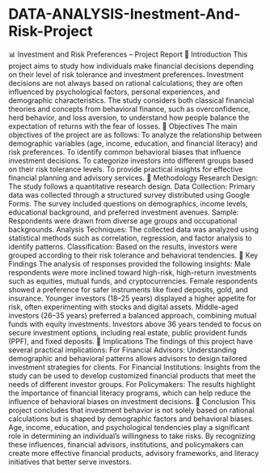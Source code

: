 # DATA-ANALYSIS-Inestment-And-Risk-Project

📊 Investment and Risk Preferences – Project Report
🔹 Introduction
This project aims to study how individuals make financial decisions depending on their level of risk tolerance and investment preferences. Investment decisions are not always based on rational calculations; they are often influenced by psychological factors, personal experiences, and demographic characteristics. The study considers both classical financial theories and concepts from behavioral finance, such as overconfidence, herd behavior, and loss aversion, to understand how people balance the expectation of returns with the fear of losses.
🔹 Objectives
The main objectives of the project are as follows:
To analyze the relationship between demographic variables (age, income, education, and financial literacy) and risk preferences.
To identify common behavioral biases that influence investment decisions.
To categorize investors into different groups based on their risk tolerance levels.
To provide practical insights for effective financial planning and advisory services.
🔹 Methodology
Research Design: The study follows a quantitative research design.
Data Collection: Primary data was collected through a structured survey distributed using Google Forms. The survey included questions on demographics, income levels, educational background, and preferred investment avenues.
Sample: Respondents were drawn from diverse age groups and occupational backgrounds.
Analysis Techniques: The collected data was analyzed using statistical methods such as correlation, regression, and factor analysis to identify patterns.
Classification: Based on the results, investors were grouped according to their risk tolerance and behavioral tendencies.
🔹 Key Findings
The analysis of responses provided the following insights:
Male respondents were more inclined toward high-risk, high-return investments such as equities, mutual funds, and cryptocurrencies.
Female respondents showed a preference for safer instruments like fixed deposits, gold, and insurance.
Younger investors (18–25 years) displayed a higher appetite for risk, often experimenting with stocks and digital assets.
Middle-aged investors (26–35 years) preferred a balanced approach, combining mutual funds with equity investments.
Investors above 36 years tended to focus on secure investment options, including real estate, public provident funds (PPF), and fixed deposits.
🔹 Implications
The findings of this project have several practical implications:
For Financial Advisors: Understanding demographic and behavioral patterns allows advisors to design tailored investment strategies for clients.
For Financial Institutions: Insights from the study can be used to develop customized financial products that meet the needs of different investor groups.
For Policymakers: The results highlight the importance of financial literacy programs, which can help reduce the influence of behavioral biases on investment decisions.
🔹 Conclusion
This project concludes that investment behavior is not solely based on rational calculations but is shaped by demographic factors and behavioral biases. Age, income, education, and psychological tendencies play a significant role in determining an individual’s willingness to take risks. By recognizing these influences, financial advisors, institutions, and policymakers can create more effective financial products, advisory frameworks, and literacy initiatives that better serve investors.
